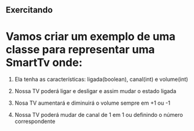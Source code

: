 ## Exercitando

# Vamos criar um exemplo de uma classe para representar uma SmartTv onde:

1. Ela tenha as características: ligada(boolean), canal(int) e volume(int)

2. Nossa TV poderá ligar e desligar e assim mudar o estado ligada

3. Nosa TV aumentará e diminuirá o volume sempre em +1 ou -1

4. Nossa TV poderá mudar de canal de 1 em 1 ou definindo o número correspondente


